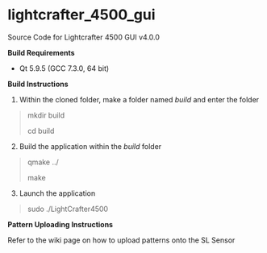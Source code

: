 # lightcrafter_4500_gui
Source Code for Lightcrafter 4500 GUI v4.0.0

**Build Requirements**
* Qt 5.9.5 (GCC 7.3.0, 64 bit)

**Build Instructions**

1. Within the cloned folder, make a folder named *build* and enter the folder
>mkdir build
>
>cd build
2. Build the application within the *build* folder
>qmake ../
>
>make
3. Launch the application
> sudo ./LightCrafter4500

**Pattern Uploading Instructions**

Refer to the wiki page on how to upload patterns onto the SL Sensor